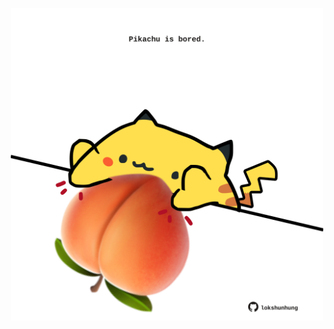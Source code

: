 <!-- built at 06/08/2021, 17:12:25 UTC -->
<p align="center">
  <img width="500" height="500" src="./ReadmeImage.svg">
</p>
